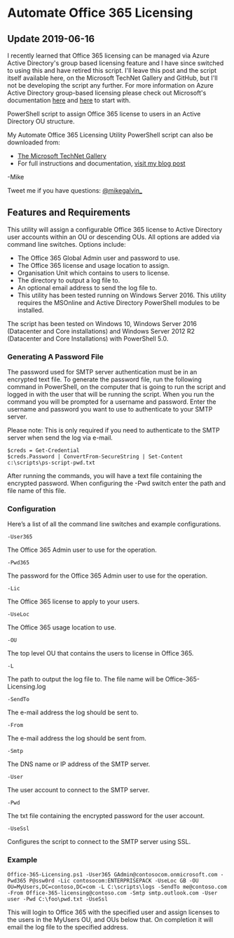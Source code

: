 # Automate Office 365 Licensing

## Update 2019-06-16

I recently learned that Office 365 licensing can be managed via Azure Active Directory's group based licensing feature and I have since switched to using this and have retired this script. I'll leave this post and the script itself available here, on the Microsoft TechNet Gallery and GitHub, but I'll not be developing the script any further. For more information on Azure Active Directory group-based licensing please check out Microsoft's documentation [here](https://docs.microsoft.com/en-us/azure/active-directory/fundamentals/active-directory-licensing-whatis-azure-portal) and [here](https://docs.microsoft.com/en-us/azure/active-directory/users-groups-roles/licensing-groups-migrate-users) to start with.

PowerShell script to assign Office 365 license to users in an Active Directory OU structure.

My Automate Office 365 Licensing Utility PowerShell script can also be downloaded from:

* [The Microsoft TechNet Gallery](https://gallery.technet.microsoft.com/Automated-Office-365-8789a236)
* For full instructions and documentation, [visit my blog post](https://gal.vin/2018/11/04/automated-office-365-licensing/)

-Mike

Tweet me if you have questions: [@mikegalvin_](https://twitter.com/mikegalvin_)

## Features and Requirements

This utility will assign a configurable Office 365 license to Active Directory user accounts within an OU or descending OUs. All options are added via command line switches. Options include:

* The Office 365 Global Admin user and password to use.
* The Office 365 license and usage location to assign.
* Organisation Unit which contains to users to license.
* The directory to output a log file to.
* An optional email address to send the log file to.
* This utility has been tested running on Windows Server 2016. This utility requires the MSOnline and Active Directory PowerShell modules to be installed.

The script has been tested on Windows 10, Windows Server 2016 (Datacenter and Core installations) and Windows Server 2012 R2 (Datacenter and Core Installations) with PowerShell 5.0.

### Generating A Password File

The password used for SMTP server authentication must be in an encrypted text file. To generate the password file, run the following command in PowerShell, on the computer that is going to run the script and logged in with the user that will be running the script. When you run the command you will be prompted for a username and password. Enter the username and password you want to use to authenticate to your SMTP server.

Please note: This is only required if you need to authenticate to the SMTP server when send the log via e-mail.

```
$creds = Get-Credential
$creds.Password | ConvertFrom-SecureString | Set-Content c:\scripts\ps-script-pwd.txt
```

After running the commands, you will have a text file containing the encrypted password. When configuring the -Pwd switch enter the path and file name of this file.

### Configuration

Here’s a list of all the command line switches and example configurations.
```
-User365
```
The Office 365 Admin user to use for the operation.
```
-Pwd365
```
The password for the Office 365 Admin user to use for the operation.
```
-Lic
```
The Office 365 license to apply to your users.
```
-UseLoc
```
The Office 365 usage location to use.
```
-OU
```
The top level OU that contains the users to license in Office 365.
```
-L
```
The path to output the log file to. The file name will be Office-365-Licensing.log
```
-SendTo
```
The e-mail address the log should be sent to.
```
-From
```
The e-mail address the log should be sent from.
```
-Smtp
```
The DNS name or IP address of the SMTP server.
```
-User
```
The user account to connect to the SMTP server.
```
-Pwd
```
The txt file containing the encrypted password for the user account.
```
-UseSsl
```
Configures the script to connect to the SMTP server using SSL.

### Example

```
Office-365-Licensing.ps1 -User365 GAdmin@contosocom.onmicrosoft.com -Pwd365 P@ssw0rd -Lic contosocom:ENTERPRISEPACK -UseLoc GB -OU OU=MyUsers,DC=contoso,DC=com -L C:\scripts\logs -SendTo me@contoso.com -From Office-365-licensing@contoso.com -Smtp smtp.outlook.com -User user -Pwd C:\foo\pwd.txt -UseSsl
```
This will login to Office 365 with the specified user and assign licenses to the users in the MyUsers OU, and OUs below that. On completion it will email the log file to the specified address.

